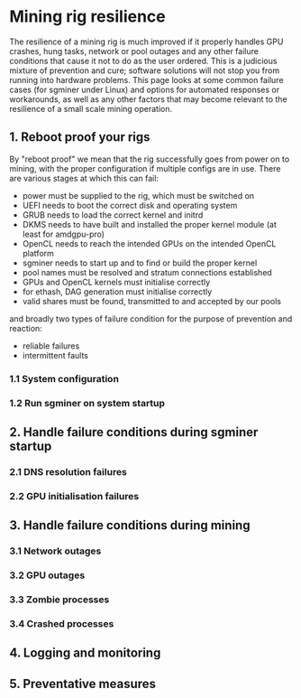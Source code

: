 # Mining rig resilience

The resilience of a mining rig is much improved if it properly handles GPU crashes, hung tasks, network or pool outages and
any other failure conditions that cause it not to do as the user ordered. This is a judicious mixture of prevention and cure; 
software solutions will not stop you from running into hardware problems. This page looks at some common failure cases (for sgminer under Linux) and options for automated responses or workarounds, as 
well as any other factors that may become relevant to the resilience of a small scale mining operation.

## 1. Reboot proof your rigs

By "reboot proof" we mean that the rig successfully goes from power on to mining, with the proper configuration if multiple 
configs are in use. There are various stages at which this can fail:

- power must be supplied to the rig, which must be switched on
- UEFI needs to boot the correct disk and operating system
- GRUB needs to load the correct kernel and initrd
- DKMS needs to have built and installed the proper kernel module (at least for amdgpu-pro)
- OpenCL needs to reach the intended GPUs on the intended OpenCL platform
- sgminer needs to start up and to find or build the proper kernel
- pool names must be resolved and stratum connections established
- GPUs and OpenCL kernels must initialise correctly
- for ethash, DAG generation must initialise correctly
- valid shares must be found, transmitted to and accepted by our pools

and broadly two types of failure condition for the purpose of prevention and reaction:

- reliable failures 
- intermittent faults

### 1.1 System configuration

### 1.2 Run sgminer on system startup

## 2. Handle failure conditions during sgminer startup

### 2.1 DNS resolution failures

### 2.2 GPU initialisation failures

## 3. Handle failure conditions during mining

### 3.1 Network outages

### 3.2 GPU outages

### 3.3 Zombie processes

### 3.4 Crashed processes

## 4. Logging and monitoring

## 5. Preventative measures










